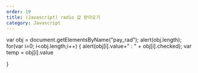 ```yaml
---
order: 19
title: (Javascript) radio 값 받아오기
category: Javascript
---
```


var obj = document.getElementsByName("pay_rad");
alert(obj.length);
for(var i=0; i<obj.length;i++)
{
alert(obj[i].value+" : " + obj[i].checked);
var temp = obj[i].value

}